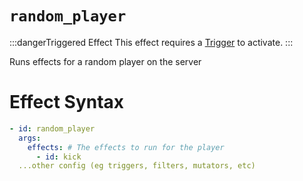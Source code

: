 # `random_player`
:::dangerTriggered Effect
This effect requires a [Trigger](https://plugins.auxilor.io/effects/all-triggers) to activate.
:::

Runs effects for a random player on the server

# Effect Syntax
```yaml
- id: random_player
  args:
    effects: # The effects to run for the player
      - id: kick
  ...other config (eg triggers, filters, mutators, etc)
```
